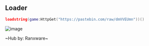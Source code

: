 ## Loader
```lua
loadstring(game:HttpGet("https://pastebin.com/raw/dmVVEUmn"))()
```

![image](https://user-images.githubusercontent.com/100814109/202887380-b366d627-e594-4fd1-9606-6b66cb734098.png)

~Hub by: Ranxware~
